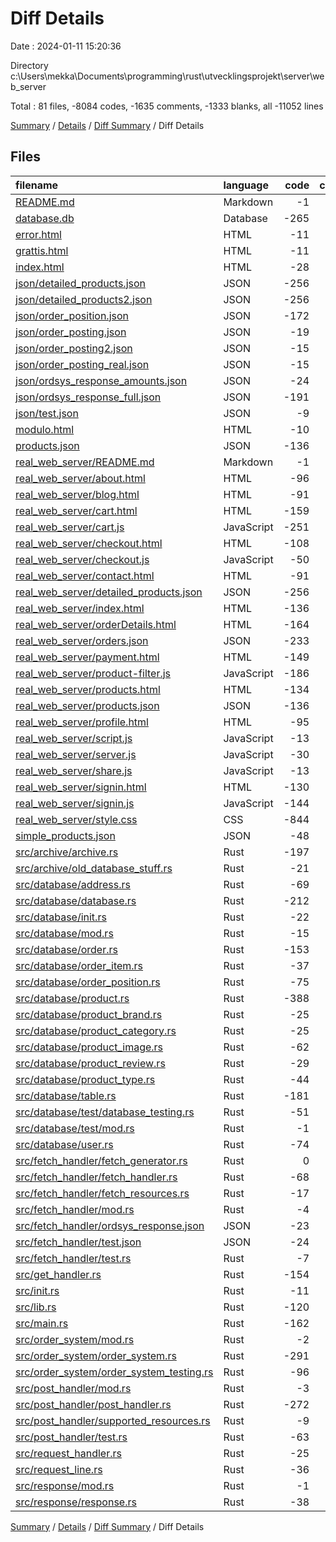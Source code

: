 # Diff Details

Date : 2024-01-11 15:20:36

Directory c:\\Users\\mekka\\Documents\\programming\\rust\\utvecklingsprojekt\\server\\web_server

Total : 81 files,  -8084 codes, -1635 comments, -1333 blanks, all -11052 lines

[Summary](results.md) / [Details](details.md) / [Diff Summary](diff.md) / Diff Details

## Files
| filename | language | code | comment | blank | total |
| :--- | :--- | ---: | ---: | ---: | ---: |
| [README.md](/README.md) | Markdown | -1 | 0 | 0 | -1 |
| [database.db](/database.db) | Database | -265 | 0 | -16 | -281 |
| [error.html](/error.html) | HTML | -11 | 0 | -1 | -12 |
| [grattis.html](/grattis.html) | HTML | -11 | -9 | -4 | -24 |
| [index.html](/index.html) | HTML | -28 | -1 | -9 | -38 |
| [json/detailed_products.json](/json/detailed_products.json) | JSON | -256 | 0 | 0 | -256 |
| [json/detailed_products2.json](/json/detailed_products2.json) | JSON | -256 | 0 | 0 | -256 |
| [json/order_position.json](/json/order_position.json) | JSON | -172 | 0 | 0 | -172 |
| [json/order_posting.json](/json/order_posting.json) | JSON | -19 | 0 | -1 | -20 |
| [json/order_posting2.json](/json/order_posting2.json) | JSON | -15 | 0 | -1 | -16 |
| [json/order_posting_real.json](/json/order_posting_real.json) | JSON | -15 | 0 | -1 | -16 |
| [json/ordsys_response_amounts.json](/json/ordsys_response_amounts.json) | JSON | -24 | 0 | 0 | -24 |
| [json/ordsys_response_full.json](/json/ordsys_response_full.json) | JSON | -191 | 0 | 0 | -191 |
| [json/test.json](/json/test.json) | JSON | -9 | 0 | 0 | -9 |
| [modulo.html](/modulo.html) | HTML | -10 | 0 | -1 | -11 |
| [products.json](/products.json) | JSON | -136 | 0 | 0 | -136 |
| [real_web_server/README.md](/real_web_server/README.md) | Markdown | -1 | 0 | 0 | -1 |
| [real_web_server/about.html](/real_web_server/about.html) | HTML | -96 | -19 | -4 | -119 |
| [real_web_server/blog.html](/real_web_server/blog.html) | HTML | -91 | -19 | -3 | -113 |
| [real_web_server/cart.html](/real_web_server/cart.html) | HTML | -159 | -44 | -8 | -211 |
| [real_web_server/cart.js](/real_web_server/cart.js) | JavaScript | -251 | -88 | -78 | -417 |
| [real_web_server/checkout.html](/real_web_server/checkout.html) | HTML | -108 | -19 | -5 | -132 |
| [real_web_server/checkout.js](/real_web_server/checkout.js) | JavaScript | -50 | -5 | -10 | -65 |
| [real_web_server/contact.html](/real_web_server/contact.html) | HTML | -91 | -19 | -4 | -114 |
| [real_web_server/detailed_products.json](/real_web_server/detailed_products.json) | JSON | -256 | 0 | 0 | -256 |
| [real_web_server/index.html](/real_web_server/index.html) | HTML | -136 | -117 | -12 | -265 |
| [real_web_server/orderDetails.html](/real_web_server/orderDetails.html) | HTML | -164 | 0 | -5 | -169 |
| [real_web_server/orders.json](/real_web_server/orders.json) | JSON | -233 | 0 | 0 | -233 |
| [real_web_server/payment.html](/real_web_server/payment.html) | HTML | -149 | -19 | -5 | -173 |
| [real_web_server/product-filter.js](/real_web_server/product-filter.js) | JavaScript | -186 | -337 | -65 | -588 |
| [real_web_server/products.html](/real_web_server/products.html) | HTML | -134 | -19 | -6 | -159 |
| [real_web_server/products.json](/real_web_server/products.json) | JSON | -136 | 0 | -1 | -137 |
| [real_web_server/profile.html](/real_web_server/profile.html) | HTML | -95 | -19 | -6 | -120 |
| [real_web_server/script.js](/real_web_server/script.js) | JavaScript | -13 | 0 | -3 | -16 |
| [real_web_server/server.js](/real_web_server/server.js) | JavaScript | -30 | -2 | -3 | -35 |
| [real_web_server/share.js](/real_web_server/share.js) | JavaScript | -13 | 0 | -5 | -18 |
| [real_web_server/signin.html](/real_web_server/signin.html) | HTML | -130 | -19 | -13 | -162 |
| [real_web_server/signin.js](/real_web_server/signin.js) | JavaScript | -144 | -46 | -32 | -222 |
| [real_web_server/style.css](/real_web_server/style.css) | CSS | -844 | -236 | -200 | -1,280 |
| [simple_products.json](/simple_products.json) | JSON | -48 | 0 | 0 | -48 |
| [src/archive/archive.rs](/src/archive/archive.rs) | Rust | -197 | -77 | -65 | -339 |
| [src/archive/old_database_stuff.rs](/src/archive/old_database_stuff.rs) | Rust | -21 | 0 | -7 | -28 |
| [src/database/address.rs](/src/database/address.rs) | Rust | -69 | -2 | -26 | -97 |
| [src/database/database.rs](/src/database/database.rs) | Rust | -212 | -45 | -54 | -311 |
| [src/database/init.rs](/src/database/init.rs) | Rust | -22 | -14 | -9 | -45 |
| [src/database/mod.rs](/src/database/mod.rs) | Rust | -15 | 0 | -4 | -19 |
| [src/database/order.rs](/src/database/order.rs) | Rust | -153 | -15 | -43 | -211 |
| [src/database/order_item.rs](/src/database/order_item.rs) | Rust | -37 | -2 | -8 | -47 |
| [src/database/order_position.rs](/src/database/order_position.rs) | Rust | -75 | -2 | -22 | -99 |
| [src/database/product.rs](/src/database/product.rs) | Rust | -388 | -17 | -64 | -469 |
| [src/database/product_brand.rs](/src/database/product_brand.rs) | Rust | -25 | 0 | -5 | -30 |
| [src/database/product_category.rs](/src/database/product_category.rs) | Rust | -25 | 0 | -5 | -30 |
| [src/database/product_image.rs](/src/database/product_image.rs) | Rust | -62 | -3 | -15 | -80 |
| [src/database/product_review.rs](/src/database/product_review.rs) | Rust | -29 | 0 | -6 | -35 |
| [src/database/product_type.rs](/src/database/product_type.rs) | Rust | -44 | -2 | -18 | -64 |
| [src/database/table.rs](/src/database/table.rs) | Rust | -181 | -9 | -43 | -233 |
| [src/database/test/database_testing.rs](/src/database/test/database_testing.rs) | Rust | -51 | -146 | -28 | -225 |
| [src/database/test/mod.rs](/src/database/test/mod.rs) | Rust | -1 | 0 | 0 | -1 |
| [src/database/user.rs](/src/database/user.rs) | Rust | -74 | 0 | -21 | -95 |
| [src/fetch_handler/fetch_generator.rs](/src/fetch_handler/fetch_generator.rs) | Rust | 0 | 0 | -1 | -1 |
| [src/fetch_handler/fetch_handler.rs](/src/fetch_handler/fetch_handler.rs) | Rust | -68 | -22 | -29 | -119 |
| [src/fetch_handler/fetch_resources.rs](/src/fetch_handler/fetch_resources.rs) | Rust | -17 | 0 | -7 | -24 |
| [src/fetch_handler/mod.rs](/src/fetch_handler/mod.rs) | Rust | -4 | 0 | 0 | -4 |
| [src/fetch_handler/ordsys_response.json](/src/fetch_handler/ordsys_response.json) | JSON | -23 | 0 | 0 | -23 |
| [src/fetch_handler/test.json](/src/fetch_handler/test.json) | JSON | -24 | 0 | 0 | -24 |
| [src/fetch_handler/test.rs](/src/fetch_handler/test.rs) | Rust | -7 | 0 | -2 | -9 |
| [src/get_handler.rs](/src/get_handler.rs) | Rust | -154 | -14 | -27 | -195 |
| [src/init.rs](/src/init.rs) | Rust | -11 | -35 | -3 | -49 |
| [src/lib.rs](/src/lib.rs) | Rust | -120 | -17 | -45 | -182 |
| [src/main.rs](/src/main.rs) | Rust | -162 | -38 | -45 | -245 |
| [src/order_system/mod.rs](/src/order_system/mod.rs) | Rust | -2 | 0 | 0 | -2 |
| [src/order_system/order_system.rs](/src/order_system/order_system.rs) | Rust | -291 | -61 | -95 | -447 |
| [src/order_system/order_system_testing.rs](/src/order_system/order_system_testing.rs) | Rust | -96 | -35 | -23 | -154 |
| [src/post_handler/mod.rs](/src/post_handler/mod.rs) | Rust | -3 | 0 | 0 | -3 |
| [src/post_handler/post_handler.rs](/src/post_handler/post_handler.rs) | Rust | -272 | -27 | -62 | -361 |
| [src/post_handler/supported_resources.rs](/src/post_handler/supported_resources.rs) | Rust | -9 | 0 | -3 | -12 |
| [src/post_handler/test.rs](/src/post_handler/test.rs) | Rust | -63 | -9 | -24 | -96 |
| [src/request_handler.rs](/src/request_handler.rs) | Rust | -25 | -4 | -11 | -40 |
| [src/request_line.rs](/src/request_line.rs) | Rust | -36 | -2 | -7 | -45 |
| [src/response/mod.rs](/src/response/mod.rs) | Rust | -1 | 0 | 0 | -1 |
| [src/response/response.rs](/src/response/response.rs) | Rust | -38 | 0 | -4 | -42 |

[Summary](results.md) / [Details](details.md) / [Diff Summary](diff.md) / Diff Details